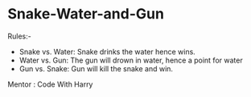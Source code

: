 # Snake-Water-and-Gun

Rules:-

- Snake vs. Water: Snake drinks the water hence wins.
- Water vs. Gun: The gun will drown in water, hence a point for water
- Gun vs. Snake: Gun will kill the snake and win.

Mentor : Code With Harry
